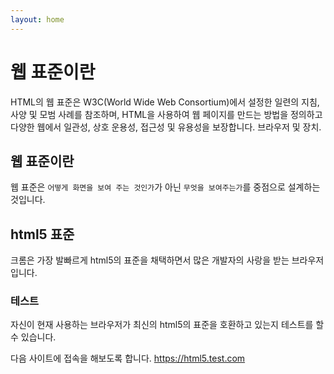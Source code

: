 ```yaml
---
layout: home
---
```


# 웹 표준이란
HTML의 웹 표준은 W3C(World Wide Web Consortium)에서 설정한 일련의 지침, 사양 및 모범 사례를 참조하며, HTML을 사용하여 웹 페이지를 만드는 방법을 정의하고 다양한 웹에서 일관성, 상호 운용성, 접근성 및 유용성을 보장합니다. 브라우저 및 장치.

## 웹 표준이란
웹 표준은 `어떻게 화면을 보여 주는 것인가`가 아닌 `무엇을 보여주는가`를 중점으로 설계하는 것입니다.

## html5 표준
크롬은 가장 발빠르게 html5의 표준을 채택하면서 많은 개발자의 사랑을 받는 브라우저 입니다.

### 테스트
자신이 현재 사용하는 브라우저가 최신의 html5의 표준을 호환하고 있는지 테스트를 할 수 있습니다.

다음 사이트에 접속을 해보도록 합니다.
https://html5.test.com